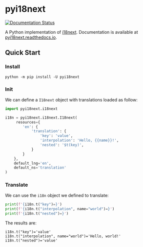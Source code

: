 # pyi18next

[![Documentation Status](https://readthedocs.org/projects/pyi18next/badge/?version=latest)](https://pyi18next.readthedocs.io/en/latest/?badge=latest)

A Python implementation of [i18next](https://github.com/i18next/i18next). Documentation is available at [pyi18next.readthedocs.io](https://pyi18next.readthedocs.io).

## Quick Start

### Install

```
python -m pip install -U pyi18next
```

### Init

We can define a `I18next` object with translations loaded as follow:

```python
import pyi18next.i18next

i18n = pyi18next.i18next.I18next(
     resources={
        'en': {
            'translation': {
                'key': 'value',
                'interpolation': 'Hello, {{name}}!',
                'nested': '$t(key)',
            }
        }
    },
    default_lng='en',
    default_ns='translation'
)
```

### Translate

We can use the `i18n` object we defined to translate:

```python
print(f'{i18n.t("key")=}')
print(f'{i18n.t("interpolation", name="world")=}')
print(f'{i18n.t("nested")=}')
``` 

The results are:

```
i18n.t("key")='value'
i18n.t("interpolation", name="world")='Hello, world!'
i18n.t("nested")='value'
``` 
